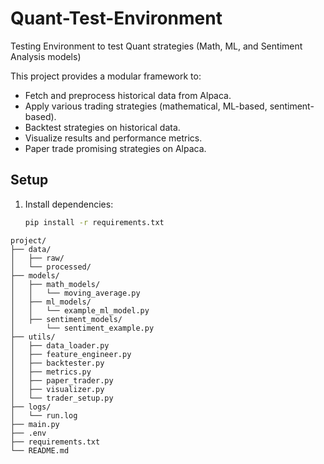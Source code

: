 # Quant-Test-Environment
Testing Environment to test Quant strategies (Math, ML, and Sentiment Analysis models)

This project provides a modular framework to:
- Fetch and preprocess historical data from Alpaca.
- Apply various trading strategies (mathematical, ML-based, sentiment-based).
- Backtest strategies on historical data.
- Visualize results and performance metrics.
- Paper trade promising strategies on Alpaca.

## Setup

1. Install dependencies:
   ```bash
   pip install -r requirements.txt

```
project/
├── data/
│   ├── raw/
│   └── processed/
├── models/
│   ├── math_models/
│   │   └── moving_average.py
│   ├── ml_models/
│   │   └── example_ml_model.py
│   ├── sentiment_models/
│       └── sentiment_example.py
├── utils/
│   ├── data_loader.py
│   ├── feature_engineer.py
│   ├── backtester.py
│   ├── metrics.py
│   ├── paper_trader.py
│   ├── visualizer.py
│   └── trader_setup.py
├── logs/
│   └── run.log
├── main.py
├── .env
├── requirements.txt
└── README.md
```